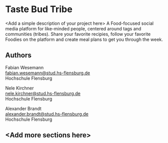 # Taste Bud Tribe
\<Add a simple description of your project here\>
A Food-focused social media platform for like-minded people, centered around tags and communities (tribes). Share your favorite recipies, follow your favorite Foodies on the platform and create meal plans to get you through the week.

## Authors
Fabian Wesemann\
fabian.wesemann@stud.hs-flensburg.de\
Hochschule Flensburg

Nele Kirchner\
nele.kirchner@stud.hs-flensburg.de\
Hochschule Flensburg

Alexander Brandt\
alexander.brandt@stud.hs-flensburg.de\
Hochschule Flensburg

## \<Add more sections here\>
